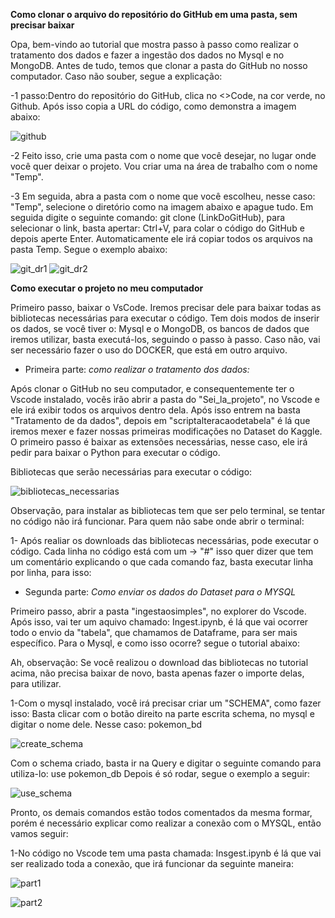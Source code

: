 **Como clonar o arquivo do repositório do GitHub em uma pasta, sem precisar baixar**

Opa, bem-vindo ao tutorial que mostra passo à passo como realizar o tratamento dos dados e fazer a ingestão dos dados no Mysql e no MongoDB. Antes de tudo, temos que clonar a pasta do GitHub no nosso computador. Caso não souber, segue a explicação:

-1 passo:Dentro do repositório do GitHub, clica no <>Code,  na cor verde, no Github. Após isso copia a URL do código, como demonstra a imagem abaixo:

![github](https://github.com/Alessandro-Mathews/Sei_la_PROJETO/assets/152512103/281dc24e-e253-449b-b965-92cd035c5907)

-2 Feito isso, crie uma pasta com o nome que você desejar, no lugar onde você quer deixar o projeto. Vou criar uma na área de trabalho com o nome "Temp".

-3 Em seguida, abra a pasta com o nome que você escolheu, nesse caso: "Temp", selecione o diretório como na imagem abaixo e apague tudo. Em seguida digite o seguinte comando: git clone (LinkDoGitHub), para selecionar o link, basta apertar:  Ctrl+V, para colar o código do GitHub e depois aperte Enter. Automaticamente ele irá copiar todos os arquivos na pasta Temp. Segue o exemplo abaixo:

![git_dr1](https://github.com/Alessandro-Mathews/Sei_la_PROJETO/assets/152512103/a8648051-07a4-4223-8f81-b88eb3ddaa17)
![git_dr2](https://github.com/Alessandro-Mathews/Sei_la_PROJETO/assets/152512103/37510d37-8e07-40b6-846d-a3120bd86403)


**Como executar o projeto no meu computador**

Primeiro passo, baixar o VsCode. Iremos precisar dele para baixar todas as bibliotecas necessárias para executar o código.
 Tem dois modos de inserir os dados, se você tiver o: Mysql e o MongoDB, os bancos de dados que iremos utilizar, basta executá-los, seguindo o passo à passo. Caso não, vai ser necessário fazer o uso do DOCKER, que está em outro arquivo. 

* Primeira parte: *como realizar o tratamento dos dados:*

Após clonar o GitHub no seu computador, e consequentemente ter o Vscode instalado, vocês irão abrir a pasta do "Sei_la_projeto", no Vscode e ele irá exibir todos os arquivos dentro dela. Após isso entrem na basta "Tratamento de da dados", depois em "scriptalteracaodetabela" é lá que iremos mexer e fazer nossas primeiras modificações no Dataset do Kaggle.
 O primeiro passo é baixar as extensões necessárias, nesse caso, ele irá pedir para baixar o Python para executar o código.

Bibliotecas que serão necessárias para executar o código:

![bibliotecas_necessarias](https://github.com/Alessandro-Mathews/Sei_la_PROJETO/assets/152512103/939cc3c4-e108-4cf3-95be-432f822ec6f6)

Observação, para instalar as bibliotecas tem que ser pelo terminal, se tentar no código não irá funcionar. Para quem não sabe onde abrir o terminal:


1- Após realiar os downloads das bibliotecas necessárias, pode executar o código. Cada linha no código está com um -> "#" isso quer dizer que tem um comentário explicando o que cada comando faz, basta executar linha por linha, para isso:

* Segunda parte: *Como enviar os dados do Dataset para o MYSQL*

Primeiro passo, abrir a pasta "ingestaosimples", no explorer do Vscode. Após isso, vai ter um aquivo chamado: Ingest.ipynb, é lá que vai ocorrer todo o envio da "tabela", que chamamos de Dataframe, para ser mais específico. Para o Mysql, e como isso ocorre? segue o tutorial abaixo:

Ah, observação: Se você realizou o download das bibliotecas no tutorial acima, não precisa baixar de novo, basta apenas fazer o importe delas, para utilizar.

1-Com o mysql instalado, você irá precisar criar um "SCHEMA", como fazer isso: Basta clicar com o botão direito na parte escrita schema, no mysql e digitar o nome dele. Nesse caso: pokemon_bd

![create_schema](https://github.com/Alessandro-Mathews/Sei_la_PROJETO/assets/152512103/109950ef-4940-41a0-a87b-9177faa4f9ae)

Com o schema criado, basta ir na Query e digitar o seguinte comando para utiliza-lo: use pokemon_db
Depois é só rodar, segue o exemplo a seguir:

![use_schema](https://github.com/Alessandro-Mathews/Sei_la_PROJETO/assets/152512103/136fd07e-c504-4e03-ba4e-775d2c4ff86a)


Pronto, os demais comandos estão todos comentados da mesma formar, porém é necessário explicar como realizar a conexão com o MYSQL, então vamos seguir:

1-No código no Vscode tem uma pasta chamada: Insgest.ipynb é lá que vai ser realizado toda a conexão, que irá funcionar da seguinte maneira:  

![part1](https://github.com/Alessandro-Mathews/Sei_la_PROJETO/assets/152512103/b9a2bc2c-70ed-4ed1-81f0-6841084715a0)


![part2](https://github.com/Alessandro-Mathews/Sei_la_PROJETO/assets/152512103/f6bcb2c5-7913-4a00-90b9-15a1ecf2f6bb)


